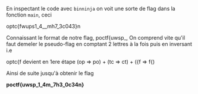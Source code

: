 En inspectant le code avec `binninja`  on voit une sorte de flag dans la fonction `main`, ceci

optc{fwups1_4__mh7_3c043}n

Connaissant le format de notre flag, poctf{uwsp_, On comprend vite qu'il faut demeler le pseudo-flag en comptant 2 lettres à la fois puis en inversant i.e 

optc{f devient en 1ere étape (op => po) + (tc => ct) + ({f => f{)

Ainsi de suite jusqu'à obtenir le flag

**poctf{uwsp_1_4m_7h3_0c34n}**
